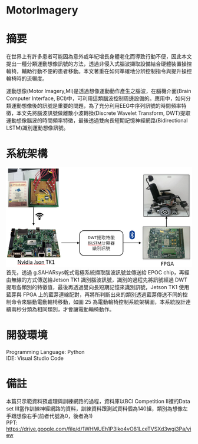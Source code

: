 # MotorImagery
# 摘要 
在世界上有許多患者可能因為意外或年紀增長身體老化而導致行動不便，因此本文提出一種分類運動想像訊號的方法，透過非侵入式腦波擷取設備結合硬體裝置操控輪椅，輔助行動不便的患者移動。本文著重在如何準確地分辨控制指令與提升操控輪椅時的流暢度。  
  
運動想像(Motor Imagery,MI)是透過想像運動動作產生之腦波，在腦機介面(Brain Computer Interface, BCI)中，可利用這類腦波控制周邊設備的。應用中，如何分類運動想像後的訊號是重要的問題，為了充分利用EEG中序列訊號的時間頻率特徵，本文先將腦波訊號做離散小波轉換(Discrete Wavelet Transform, DWT)提取運動想像腦波的時間頻率特徵，最後透過雙向長短期記憶神經網路(Bidirectional LSTM)識別運動想像訊號。 
# 系統架構    
![image](https://github.com/snake1597/MotorImagery/blob/master/SystemArchitecture.png)  
首先，透過 g.SAHARsys乾式電極系統擷取腦波訊號並傳送給 EPOC chip，再經由無線的方式傳送給Jetson TK1 識別腦波訊號，識別的過程先將訊號經過 DWT 提取各類別的特徵值，最後再透過雙向長短期記憶來識別訊號，Jetson TK1 使用藍芽與 FPGA 上的藍芽連線配對，再將所判斷出來的類別透過藍芽傳送不同的控制命令來驅動電動輪椅移動，如圖 25 為電動輪椅控制系統架構圖，本系統設計連續兩秒分類為相同類別，才會讓電動輪椅動作。  
# 開發環境
Programming Language: Python  
IDE: Visual Studio Code
# 備註  
本篇只示範資料預處理與訓練網路的過程，資料庫以BCI Competition II裡的Data set III當作訓練神經網路的資料，訓練資料跟測試資料個為140組，類別為想像左手跟想像右手(前者代號為0，後者為1)  
PPT: https://drive.google.com/file/d/1WHMUEh1P3lko4vO81LceTVSXd3wgi3Pa/view
